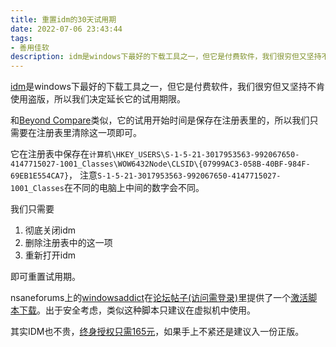 ```yaml
---
title: 重置idm的30天试用期
date: 2022-07-06 23:43:44
tags:
- 善用佳软
description: idm是windows下最好的下载工具之一，但它是付费软件，我们很穷但又坚持不肯使用盗版，所以……
---
```

[idm](https://www.internetdownloadmanager.com/)是windows下最好的下载工具之一，但它是付费软件，我们很穷但又坚持不肯使用盗版，所以我们决定延长它的试用期限。

和[Beyond Compare](https://www.scootersoftware.com/)类似，它的试用开始时间是保存在注册表里的，所以我们只需要在注册表里清除这一项即可。

它在注册表中保存在`计算机\HKEY_USERS\S-1-5-21-3017953563-992067650-4147715027-1001_Classes\WOW6432Node\CLSID\{07999AC3-058B-40BF-984F-69EB1E554CA7}`，
注意`S-1-5-21-3017953563-992067650-4147715027-1001_Classes`在不同的电脑上中间的数字会不同。

我们只需要
1. 彻底关闭idm
2. 删除注册表中的这一项
3. 重新打开idm

即可重置试用期。

nsaneforums上的[windowsaddict](windowsaddict@protonmail.com)在[论坛帖子(访问需登录)](nsaneforums.com/topic/371047--/?do=findComment&comment=1578647)里提供了一个[激活脚本下载](http://www.box.com/index.php?rm=box_download_shared_file&shared_name=5wlww2p267sbp3nysh5c6cxrp0ofrzre&file_id=f_901589409735?s=5wlww2p267sbp3nysh5c6cxrp0ofrzre)。出于安全考虑，类似这种脚本只建议在虚拟机中使用。

其实IDM也不贵，[终身授权只需165元](https://secure.internetdownloadmanager.com/buy_idm.html)，如果手上不紧还是建议入一份正版。

